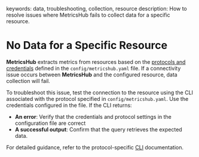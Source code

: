 keywords: data, troubleshooting, collection, resource
description: How to resolve issues where MetricsHub fails to collect data for a specific resource.

# No Data for a Specific Resource

<!-- MACRO{toc|fromDepth=1|toDepth=2|id=toc} -->

**MetricsHub** extracts metrics from resources based on the [protocols and credentials](../configuration/configure-monitoring.md#protocols-and-credentials) defined in the `config/metricshub.yaml` file. If a connectivity issue occurs between **MetricsHub** and the configured resource, data collection will fail.

To troubleshoot this issue, test the connection to the resource using the CLI associated with the protocol specified in `config/metricshub.yaml`. Use the credentials configured in the file. If the CLI returns:

* **An error**: Verify that the credentials and protocol settings in the configuration file are correct
* **A successful output**: Confirm that the query retrieves the expected data.

For detailed guidance, refer to the protocol-specific [CLI](cli/index.md) documentation.